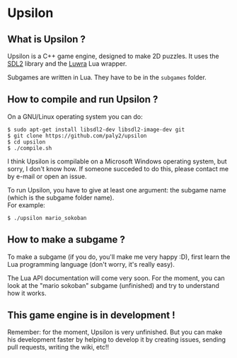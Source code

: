 # Upsilon

## What is Upsilon ?

Upsilon is a C++ game engine, designed to make 2D puzzles. It uses the [SDL2](http://libsdl.org/) library and the [Luwra](https://github.com/vapourismo/luwra) Lua wrapper.

Subgames are written in Lua. They have to be in the `subgames` folder.

## How to compile and run Upsilon ?

On a GNU/Linux operating system you can do:
```
$ sudo apt-get install libsdl2-dev libsdl2-image-dev git
$ git clone https://github.com/paly2/upsilon
$ cd upsilon
$ ./compile.sh
```

I think Upsilon is compilable on a Microsoft Windows operating system, but sorry, I don't know how. If someone succeded to do this, please contact me by e-mail or open an issue.


To run Upsilon, you have to give at least one argument: the subgame name (which is the subgame folder name).  
For example:
```
$ ./upsilon mario_sokoban
```

## How to make a subgame ?

To make a subgame (if you do, you'll make me very happy :D), first learn the Lua programming language (don't worry, it's really easy).

The Lua API documentation will come very soon. For the moment, you can look at the "mario sokoban" subgame (unfinished) and try to understand how it works.

## This game engine is in development !

Remember: for the moment, Upsilon is very unfinished. But you can make his development faster by helping to develop it by creating issues, sending pull requests, writing the wiki, etc!!
